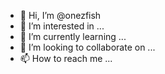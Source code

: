 - 👋 Hi, I’m @onezfish
- 👀 I’m interested in ...
- 🌱 I’m currently learning ...
- 💞️ I’m looking to collaborate on ...
- 📫 How to reach me ...

<!---
onefboy/onefboy is a ✨ special ✨ repository because its `README.md` (this file) appears on your GitHub profile.
You can click the Preview link to take a look at your changes.
--->
